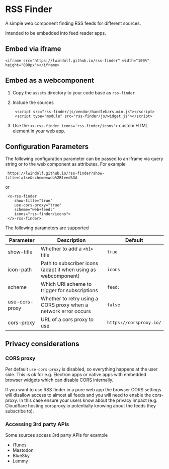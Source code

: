 # RSS Finder

A simple web component finding RSS feeds for different sources.

Intended to be embedded into feed reader apps.

## Embed via iframe

    <iframe src="https://lwindolf.github.io/rss-finder" width="100%" height="800px"></iframe>

## Embed as a webcomponent

1. Copy the `assets` directory to your code base as `rss-finder`
2. Include the sources 

        <script src="rss-finder/js/vendor/handlebars.min.js"></script>
        <script type="module" src="rss-finder/js/widget.js"></script>

3. Use the `<x-rss-finder icons='rss-finder/icons'>` custom HTML element in your web app.

## Configuration Parameters

The following configuration parameter can be passed to an iframe via query
string or to the web component as attributes. For example

     https://lwindolf.github.io/rss-finder?show-title=false&scheme=web%2Bfeed%3A

or

     <x-rss-finder
        show-title="true"
        use-cors-proxy="true"
        scheme="web+feed:"
        icons="rss-finder/icons">
     </x-rss-finder>

The following parameters are supported

| Parameter         | Description                                                     | Default          |
|-------------------|-----------------------------------------------------------------|------------------|
| show-title        | Whether to add a `<h1>` title                                   | `true`           |
| icon-path         | Path to subscriber icons (adapt it when using as webcomponent)  | `icons`          |
| scheme            | Which URI scheme to trigger for subscriptions                   | `feed:`          |
| use-cors-proxy    | Whether to retry using a CORS proxy when a network error occurs | `false`          |
| cors-proxy        | URL of a cors proxy to use                                      | `https://corsproxy.io/` |

## Privacy considerations

### CORS proxy

Per default `use-cors-proxy` is disabled, so everything happens at the user side. This
is ok for e.g. Electron apps or native apps with embedded browser widgets which can 
disable CORS internally.

If you want to use RSS finder in a pure web app the browser CORS settings will disallow
access to almost all feeds and you will need to enable the cors-proxy. In this case ensure
your users know about the privacy impact (e.g. Cloudflare hosting corsproxy.io potentially 
knowing about the feeds they subscribe to).

### Accessing 3rd party APIs

Some sources access 3rd party APIs for example 

- iTunes
- Mastodon
- BlueSky
- Lemmy